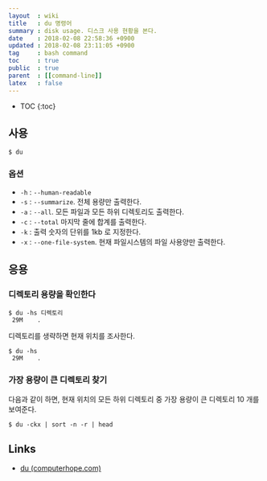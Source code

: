 ```yaml
---
layout  : wiki
title   : du 명령어
summary : disk usage. 디스크 사용 현황을 본다.
date    : 2018-02-08 22:58:36 +0900
updated : 2018-02-08 23:11:05 +0900
tag     : bash command
toc     : true
public  : true
parent  : [[command-line]]
latex   : false
---
```

* TOC
{:toc}

## 사용

```
$ du
```

### 옵션

* `-h` : `--human-readable`
* `-s` : `--summarize`. 전체 용량만 출력한다.
* `-a` : `--all`. 모든 파일과 모든 하위 디렉토리도 출력한다.
* `-c` : `--total` 마지막 줄에 합계를 출력한다.
* `-k` : 출력 숫자의 단위를 1kb 로 지정한다.
* `-x` : `--one-file-system`. 현재 파일시스템의 파일 사용양만 출력한다.

## 응용

### 디렉토리 용량을 확인한다

```
$ du -hs 디렉토리
 29M	.
```

디렉토리를 생략하면 현재 위치를 조사한다.

```
$ du -hs
 29M	.
```

### 가장 용량이 큰 디렉토리 찾기

다음과 같이 하면, 현재 위치의 모든 하위 디렉토리 중 가장 용량이 큰 디렉토리 10 개를 보여준다.

```
$ du -ckx | sort -n -r | head
```

## Links

* [du (computerhope.com)](https://www.computerhope.com/unix/udu.htm)

